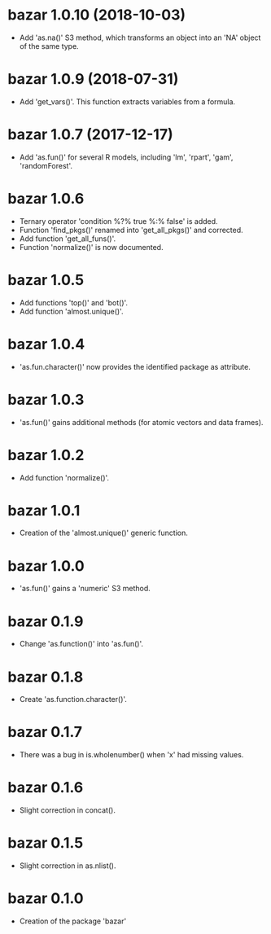 # bazar 1.0.10 (2018-10-03)

* Add 'as.na()' S3 method, which transforms an object into an 'NA' object of 
the same type. 


# bazar 1.0.9 (2018-07-31)

* Add 'get_vars()'. This function extracts variables from a formula. 


# bazar 1.0.7 (2017-12-17)

* Add 'as.fun()' for several R models, including 'lm', 'rpart', 'gam', 
'randomForest'. 


# bazar 1.0.6

* Ternary operator 'condition %?% true %:% false' is added. 
* Function 'find_pkgs()' renamed into 'get_all_pkgs()' and corrected. 
* Add function 'get_all_funs()'. 
* Function 'normalize()' is now documented.  


# bazar 1.0.5

* Add functions 'top()' and 'bot()'.  
* Add function 'almost.unique()'.  


# bazar 1.0.4

* 'as.fun.character()' now provides the identified package as attribute. 


# bazar 1.0.3

* 'as.fun()' gains additional methods (for atomic vectors and data frames).


# bazar 1.0.2

* Add function 'normalize()'.


# bazar 1.0.1

* Creation of the 'almost.unique()' generic function.


# bazar 1.0.0

* 'as.fun()' gains a 'numeric' S3 method.


# bazar 0.1.9

* Change 'as.function()' into 'as.fun()'.


# bazar 0.1.8

* Create 'as.function.character()'.


# bazar 0.1.7

* There was a bug in is.wholenumber() when 'x' had missing values.


# bazar 0.1.6

* Slight correction in concat().


# bazar 0.1.5

* Slight correction in as.nlist(). 


# bazar 0.1.0

* Creation of the package 'bazar'

